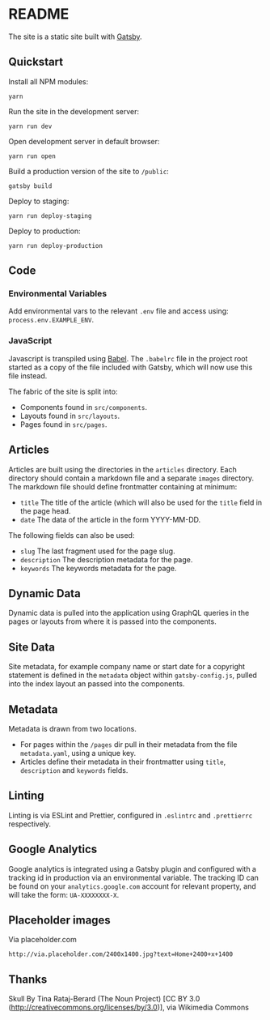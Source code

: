 # README

The site is a static site built with [Gatsby](https://www.gatsbyjs.org/). 

## Quickstart

Install all NPM modules:

```
yarn
```

Run the site in the development server: 
```
yarn run dev
```

Open development server in default browser:
```
yarn run open
```

Build a production version of the site to `/public`:
```
gatsby build
```

Deploy to staging:
```
yarn run deploy-staging
```

Deploy to production:
```
yarn run deploy-production
```

## Code

### Environmental Variables

Add environmental vars to the relevant `.env` file and access using: `process.env.EXAMPLE_ENV`.

### JavaScript

Javascript is transpiled using [Babel](https://babeljs.io/). The `.babelrc` file in the project root started as a copy of the file included with Gatsby, which will now use this file instead.

The fabric of the site is split into:

  - Components found in `src/components`.
  - Layouts found in `src/layouts`.
  - Pages found in `src/pages`.

## Articles

Articles are built using the directories in the `articles` directory. Each directory should contain a markdown file and a separate `images` directory. The markdown file should define frontmatter containing at minimum:

- `title` The title of the article (which will also be used for the `title` field in the page head.
- `date` The data of the article in the form YYYY-MM-DD.

The following fields can also be used:

- `slug` The last fragment used for the page slug.
- `description` The description metadata for the page.
- `keywords` The keywords metadata for the page.

## Dynamic Data

Dynamic data is pulled into the application using GraphQL queries in the pages or layouts from where it is passed into the components.

## Site Data

Site metadata, for example company name or start date for a copyright statement is defined in the `metadata` object within `gatsby-config.js`,  pulled into the index layout an passed into the components.

## Metadata

Metadata is drawn from two locations.

- For pages within the  `/pages` dir pull in their metadata from the file `metadata.yaml`, using a unique key.
- Articles define their metadata in their frontmatter using `title`, `description` and `keywords` fields. 



## Linting

Linting is via ESLint and Prettier, configured in `.eslintrc` and `.prettierrc` respectively.

## Google Analytics 

Google analytics is integrated using a Gatsby plugin and configured with a tracking id in production via an environmental variable. The tracking ID can be found on your `analytics.google.com` account for relevant property, and will take the form: `UA-XXXXXXXX-X`.


## Placeholder images

Via placeholder.com

```
http://via.placeholder.com/2400x1400.jpg?text=Home+2400+x+1400
```

## Thanks

Skull By Tina Rataj-Berard (The Noun Project) [CC BY 3.0 (http://creativecommons.org/licenses/by/3.0)], via Wikimedia Commons